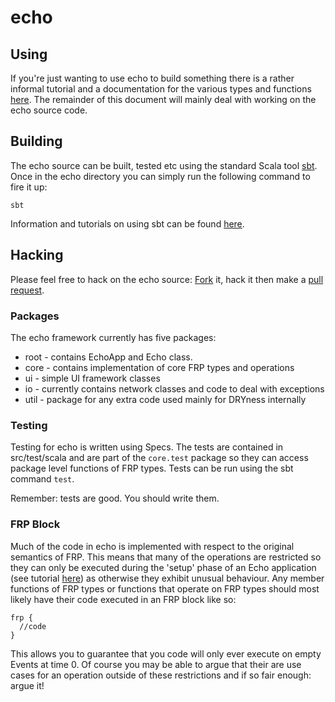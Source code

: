 # echo

## Using

If you're just wanting to use echo to build something there is a rather informal tutorial and a documentation for
the various types and functions [here](http://www.seadowg.com/echo). The remainder of this document will mainly deal 
with working on the echo source code.

## Building

The echo source can be built, tested etc using the standard Scala tool [sbt](http://www.scala-sbt.org/). Once in 
the echo directory you can simply run the following command to fire it up:

    sbt
   
Information and tutorials on using sbt can be found [here](http://code.google.com/p/simple-build-tool/wiki/RunningSbt).

## Hacking

Please feel free to hack on the echo source: [Fork](http://help.github.com/fork-a-repo/) it, hack it then make a [pull request](http://help.github.com/send-pull-requests/).

### Packages

The echo framework currently has five packages:

* root - contains EchoApp and Echo class.
* core - contains implementation of core FRP types and operations
* ui - simple UI framework classes
* io - currently contains network classes and code to deal with exceptions
* util - package for any extra code used mainly for DRYness internally

### Testing

Testing for echo is written using Specs. The tests are contained in src/test/scala and are part of the
`core.test` package so they can access package level functions of FRP types. Tests can be run using the sbt command
`test`.
    
Remember: tests are good. You should write them.

### FRP Block

Much of the code in echo is implemented with respect to the original semantics of FRP. This means
that many of the operations are restricted so they can only be executed during the 'setup' phase
of an Echo application (see tutorial [here](http://www.seadowg.com/echo)) as otherwise they exhibit
unusual behaviour. Any member functions of FRP types or functions that operate on FRP types should most likely
have their code executed in an FRP block like so:

    frp {
      //code
    }
    
This allows you to guarantee that you code will only ever execute on empty Events at time 0. Of course
you may be able to argue that their are use cases for an operation outside of these restrictions and if
so fair enough: argue it!